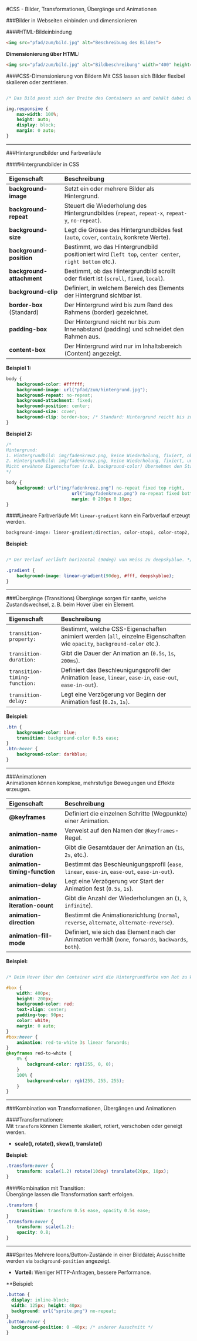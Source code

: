 #CSS - Bilder, Transformationen, Übergänge und Animationen


###Bilder in Webseiten einbinden und dimensionieren

####HTML-Bildeinbindung

```html
<img src="pfad/zum/bild.jpg" alt="Beschreibung des Bildes">
```    
    
**Dimensionierung über HTML:**    
```html
<img src="pfad/zum/bild.jpg" alt="Bildbeschreibung" width="400" height="300">
```

####CSS-Dimensionierung von Bildern
Mit CSS lassen sich Bilder flexibel skalieren oder zentrieren.

```css

/* Das Bild passt sich der Breite des Containers an und behält dabei das Seitenverhältnis (height: auto). */

img.responsive {
    max-width: 100%;
    height: auto;
    display: block;
    margin: 0 auto;
}
```

---

###Hintergrundbilder und Farbverläufe

####Hintergrundbilder in CSS

| Eigenschaft              | Beschreibung |
|:-------------------------|:------------|
| **background-image**     | Setzt ein oder mehrere Bilder als Hintergrund. |
| **background-repeat**    | Steuert die Wiederholung des Hintergrundbildes (`repeat`, `repeat-x`, `repeat-y`, `no-repeat`). |
| **background-size**      | Legt die Grösse des Hintergrundbildes fest (`auto`, `cover`, `contain`, konkrete Werte). |
| **background-position**  | Bestimmt, wo das Hintergrundbild positioniert wird (`left top`, `center center`, `right bottom` etc.). |
| **background-attachment** | Bestimmt, ob das Hintergrundbild scrollt oder fixiert ist (`scroll`, `fixed`, `local`). |
| **background-clip**      | Definiert, in welchem Bereich des Elements der Hintergrund sichtbar ist. |
| **border-box** (Standard) | Der Hintergrund wird bis zum Rand des Rahmens (border) gezeichnet. |
| **padding-box**          | Der Hintergrund reicht nur bis zum Innenabstand (padding) und schneidet den Rahmen aus. |
| **content-box**          | Der Hintergrund wird nur im Inhaltsbereich (Content) angezeigt. |

**Beispiel 1:**  
```css
body {
    background-color: #ffffff;
    background-image: url("pfad/zum/hintergrund.jpg");
    background-repeat: no-repeat;
    background-attachment: fixed;
    background-position: center;
    background-size: cover; 
    background-clip: border-box; /* Standard: Hintergrund reicht bis zum Rand des Rahmens */
}
```
**Beispiel 2:**  
```css
/* 
Hintergrund: 
1. Hintergrundbild: img/fadenkreuz.png, keine Wiederholung, fixiert, oben rechts
2. Hintergrundbild: img/fadenkreuz.png, keine Wiederholung, fixiert, unten rechts
Nicht erwähnte Eigenschaften (z.B. background-color) übernehmen den Standard 
*/

body {
	background: url("img/fadenkreuz.png") no-repeat fixed top right,
	                     url("img/fadenkreuz.png") no-repeat fixed bottom right;
	                     margin: 0 200px 0 10px;
}
```

####Lineare Farbverläufe
Mit `linear-gradient` kann ein Farbverlauf erzeugt werden.

```css
background-image: linear-gradient(direction, color-stop1, color-stop2, ...);
```

**Beispiel:**  
```css

/* Der Verlauf verläuft horizontal (90deg) von Weiss zu deepskyblue. */

.gradient {
    background-image: linear-gradient(90deg, #fff, deepskyblue);
}
```

---

###Übergänge (Transitions)
Übergänge sorgen für sanfte, weiche Zustandswechsel, z. B. beim Hover über ein Element.

| Eigenschaft                 | Beschreibung |
|:------------------------|:------------|
| `transition-property: `      | Bestimmt, welche CSS-Eigenschaften animiert werden (`all`, einzelne Eigenschaften wie `opacity`, `background-color` etc.). |
| `transition-duration: `      | Gibt die Dauer der Animation an (`0.5s`, `1s`, `200ms`). |
| `transition-timing-function: `  | Definiert das Beschleunigungsprofil der Animation (`ease`, `linear`, `ease-in`, `ease-out`, `ease-in-out`). |
| `transition-delay: `          | Legt eine Verzögerung vor Beginn der Animation fest (`0.2s`, `1s`). |


**Beispiel:**  
```css
.btn {
    background-color: blue;
    transition: background-color 0.5s ease;
}
.btn:hover {
    background-color: darkblue;
}

```

---

###Animationen  
Animationen können komplexe, mehrstufige Bewegungen und Effekte erzeugen.

| Eigenschaft                  | Beschreibung |
|:----------------------------|:------------|
| **@keyframes**               | Definiert die einzelnen Schritte (Wegpunkte) einer Animation. |
| **animation-name**           | Verweist auf den Namen der `@keyframes`-Regel. |
| **animation-duration**       | Gibt die Gesamtdauer der Animation an (`1s`, `2s`, etc.). |
| **animation-timing-function** | Bestimmt das Beschleunigungsprofil (`ease`, `linear`, `ease-in`, `ease-out`, `ease-in-out`). |
| **animation-delay**          | Legt eine Verzögerung vor Start der Animation fest (`0.5s`, `1s`). |
| **animation-iteration-count** | Gibt die Anzahl der Wiederholungen an (`1`, `3`, `infinite`). |
| **animation-direction**      | Bestimmt die Animationsrichtung (`normal`, `reverse`, `alternate`, `alternate-reverse`). |
| **animation-fill-mode**      | Definiert, wie sich das Element nach der Animation verhält (`none`, `forwards`, `backwards`, `both`). |

**Beispiel:**  
```css

/* Beim Hover über den Container wird die Hintergrundfarbe von Rot zu Weiß über 3 Sekunden animiert. */

#box {
    width: 400px;
    height: 200px;
    background-color: red;
    text-align: center;
    padding-top: 90px;
    color: white;
    margin: 0 auto;
}
#box:hover {
    animation: red-to-white 3s linear forwards;
}
@keyframes red-to-white {
    0% {
        background-color: rgb(255, 0, 0);
    }
    100% {
        background-color: rgb(255, 255, 255);
    }
}

```

---

###Kombination von Transformationen, Übergängen und Animationen

####Transformationen:  
Mit `transform` können Elemente skaliert, rotiert, verschoben oder geneigt werden.  
- **scale(), rotate(), skew(), translate()**  

**Beispiel:**  
```css
.transform:hover {
    transform: scale(1.2) rotate(10deg) translate(20px, 10px);
}

```

####Kombination mit Transition:  
Übergänge lassen die Transformation sanft erfolgen.

```css
.transform {
    transition: transform 0.5s ease, opacity 0.5s ease;
}
.transform:hover {
    transform: scale(1.2);
    opacity: 0.8;
}
```
---

###Sprites
Mehrere Icons/Button-Zustände in einer Bilddatei; Ausschnitte werden via `background-position` angezeigt.  
- **Vorteil:** Weniger HTTP-Anfragen, bessere Performance.

**Beispiel:  
  ```css
.button {
    display: inline-block;
    width: 125px; height: 40px;
    background: url("sprite.png") no-repeat;
}
.button:hover {
    background-position: 0 -40px; /* anderer Ausschnitt */
}
```
